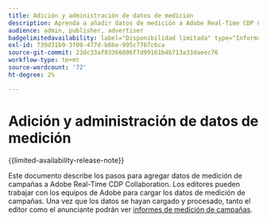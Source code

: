```yaml
---
title: Adición y administración de datos de medición
description: Aprenda a añadir datos de medición a Adobe Real-Time CDP Collaboration.
audience: admin, publisher, advertiser
badgelimitedavailability: label="Disponibilidad limitada" type="Informative" url="https://helpx.adobe.com/es/legal/product-descriptions/real-time-customer-data-platform-collaboration.html newtab=true"
exl-id: 739d31b9-3f00-477d-b6be-995c7767c6ca
source-git-commit: 23dc33af83366806f7d99161b4b713a33daeec76
workflow-type: tm+mt
source-wordcount: '72'
ht-degree: 2%

---
```


# Adición y administración de datos de medición

{{limited-availability-release-note}}

Este documento describe los pasos para agregar datos de medición de campañas a Adobe Real-Time CDP Collaboration. Los editores pueden trabajar con los equipos de Adobe para cargar los datos de medición de campañas. Una vez que los datos se hayan cargado y procesado, tanto el editor como el anunciante podrán ver [informes de medición de campañas](/help/guide/collaborate/measure.md).
